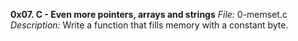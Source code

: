 **0x07. C - Even more pointers, arrays and strings**
*File:* 0-memset.c
*Description:* Write a function that fills memory with a constant byte.
